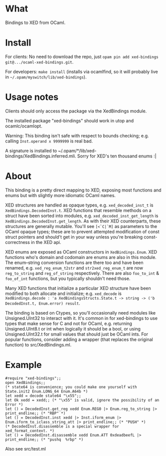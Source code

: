 # What

Bindings to XED from OCaml.

# Install

For clients: No need to download the repo, just `opam pin add xed-bindings git@.../ocaml-xed-bindings.git`.

For developers: `make install` (installs via ocamlfind, so it will probably live in `~/.opam/myswitch/lib/xed-bindings`).

# Usage notes

Clients should only access the package via the XedBindings module.

The installed package "xed-bindings" should work in utop and ocamlc/ocamlopt.

Warning: This binding isn't safe with respect to bounds checking; e.g. calling `Inst.operand x 9999999` is real bad.

A signature is installed to ~/.opam/*/lib/xed-bindings/XedBindings.inferred.mli. Sorry for XED's ten thousand enums :|

# About

This binding is a pretty direct mapping to XED, exposing most functions and enums but with slightly more idiomatic OCaml names.

XED structures are handled as opaque types, e.g. `xed_decoded_inst_t` is `XedBindings.DecodedInst.t`. XED functions that resemble methods on a struct have been sorted into modules, e.g. `xed_decoded_inst_get_length` is `XedBindings.DecodedInst.get_length`. As with their XED counterparts, these structures are generally mutable. You'll see ``[<`C|`M]`` as parameters to the OCaml opaque types; these are to prevent attempted modification of const struct pointers and should't get in your way unless you're breaking const-correctness in the XED api.

XED enums are exposed as OCaml constructors in `XedBindings.Enum`. XED functions who's domain and codomain are enums are also in this module. The enum–string conversion functions are there too and have been renamed, e.g. `xed_reg_enum_t2str` and `str2xed_reg_enum_t` are now `reg_to_string` and `reg_of_string` respectively. There are also `foo_to_int` & `foo_of_int` functions, but you typically shouldn't need those.

Many XED functions that initialize a particular XED structure have been modified to both allocate and initialize; e.g. `xed_decode` is `XedBindings.decode : 'a XedBindingsStructs.State.t -> string -> ('b DecodedInst.t, Enum.error) result`.

The binding is based on Ctypes, so you'll occasionally need modules like Unsigned.UInt32 to interact with it. It's common in for xed-bindings to use types that make sense for C and not for OCaml, e.g. returning Unsigned.UInt8.t or int when logically it should be a bool, or using Unsigned.UInt32.t for small values that should just be OCaml ints. For popular functions, consider adding a wrapper (that replaces the original function) to src/XedBindings.ml.

# Example

```
#require "xed-bindings";;
open XedBindings;;
(* state64 is convenience; you could make one yourself with State.init2 Enum.LONG_64 Enum.A64b *)
let xedd = decode state64 "\x55";;
let Ok xedd = xedd;; (* "\x55" is valid, ignore the possibility of an Error *)
let () = DecodedInst.get_reg xedd Enum.REG0 |> Enum.reg_to_string |> print_endline;; (* "RBP" *)
let () = DecodedInst.inst xedd |> Inst.iform_enum |> Enum.iform_to_iclass_string_att |> print_endline;; (* "PUSH" *)
(* DecodedInst.disassemble is a special wrapper for xed_format_context. *)
let () = DecodedInst.disassemble xedd Enum.ATT 0xdeadbeefL |> print_endline;; (* "pushq  %rbp" *)
```

Also see src/test.ml
